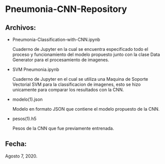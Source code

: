 # Pneumonia-CNN-Repository

## Archivos:

- Pneumonia-Classification-with-CNN.ipynb

  Cuaderno de Jupyter en la cual se encuentra especificado todo el proceso y funcionamiento del modelo propuesto junto con    la clase Data Generator para el procesamiento de imagenes. 
  
- SVM Pneumonia.ipynb 

  Cuaderno de Jupyter en el cual se utiliza una Maquina de Soporte Vectorial SVM para la classificacion de imagenes, esto se hizo unicamente para comparar los resultados con la CNN.
  
- modelo(1).json 

  Modelo en formato JSON que contiene el modelo propuesto de la CNN.
  
- pesos(1).h5 

  Pesos de la CNN que fue previamente entrenada.

## Fecha:

Agosto 7, 2020.
